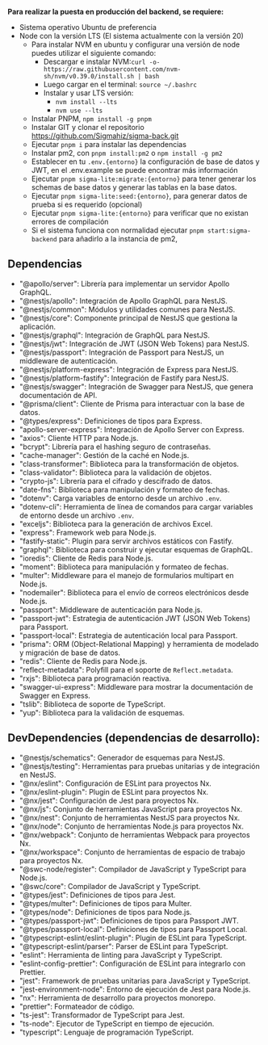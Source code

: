 **Para realizar la puesta en producción del backend, se requiere:**

 - Sistema operativo Ubuntu de preferencia
 - Node con la versión LTS (El sistema actualmente con la versión 20)
	 - Para instalar NVM en ubuntu y configurar una versión de node puedes utilizar el siguiente comando:
		 - Descargar e instalar NVM:`curl -o- https://raw.githubusercontent.com/nvm-sh/nvm/v0.39.0/install.sh | bash`
		 - Luego cargar en el terminal: ```source ~/.bashrc```
		 - Instalar y usar LTS versión:
			 - ```nvm install --lts```
			 - ```nvm use --lts```
	 - Instalar PNPM, ```npm install -g pnpm```
	 - Instalar GIT y clonar el repositorio https://github.com/Sigmahiz/sigma-back.git
	 - Ejecutar `pnpm i` para instalar las dependencias
	 - Instalar pm2, con `pnpm install:pm2` o `npm install -g pm2`
	 - Establecer en tu `.env.{entorno}` la configuración de base de datos y JWT, en el .env.example se puede encontrar más información
	 - Ejecutar `pnpm sigma-lite:migrate:{entorno}` para tener generar los schemas de base datos y generar las tablas en la base datos.
	 - Ejecutar `pnpm sigma-lite:seed:{entorno}`, para generar datos de prueba si es requerido (opcional)
	 - Ejecutar `pnpm sigma-lite:{entorno}` para verificar que no existan errores de compilación
	 - Si el sistema funciona con normalidad ejecutar `pnpm start:sigma-backend` para añadirlo a la instancia de pm2,


## Dependencias
-   "@apollo/server": Librería para implementar un servidor Apollo GraphQL.
-   "@nestjs/apollo": Integración de Apollo GraphQL para NestJS.
-   "@nestjs/common": Módulos y utilidades comunes para NestJS.
-   "@nestjs/core": Componente principal de NestJS que gestiona la aplicación.
-   "@nestjs/graphql": Integración de GraphQL para NestJS.
-   "@nestjs/jwt": Integración de JWT (JSON Web Tokens) para NestJS.
-   "@nestjs/passport": Integración de Passport para NestJS, un middleware de autenticación.
-   "@nestjs/platform-express": Integración de Express para NestJS.
-   "@nestjs/platform-fastify": Integración de Fastify para NestJS.
-   "@nestjs/swagger": Integración de Swagger para NestJS, que genera documentación de API.
-   "@prisma/client": Cliente de Prisma para interactuar con la base de datos.
-   "@types/express": Definiciones de tipos para Express.
-   "apollo-server-express": Integración de Apollo Server con Express.
-   "axios": Cliente HTTP para Node.js.
-   "bcrypt": Librería para el hashing seguro de contraseñas.
-   "cache-manager": Gestión de la caché en Node.js.
-   "class-transformer": Biblioteca para la transformación de objetos.
-   "class-validator": Biblioteca para la validación de objetos.
-   "crypto-js": Librería para el cifrado y descifrado de datos.
-   "date-fns": Biblioteca para manipulación y formateo de fechas.
-   "dotenv": Carga variables de entorno desde un archivo  `.env`.
-   "dotenv-cli": Herramienta de línea de comandos para cargar variables de entorno desde un archivo  `.env`.
-   "exceljs": Biblioteca para la generación de archivos Excel.
-   "express": Framework web para Node.js.
-   "fastify-static": Plugin para servir archivos estáticos con Fastify.
-   "graphql": Biblioteca para construir y ejecutar esquemas de GraphQL.
-   "ioredis": Cliente de Redis para Node.js.
-   "moment": Biblioteca para manipulación y formateo de fechas.
-   "multer": Middleware para el manejo de formularios multipart en Node.js.
-   "nodemailer": Biblioteca para el envío de correos electrónicos desde Node.js.
-   "passport": Middleware de autenticación para Node.js.
-   "passport-jwt": Estrategia de autenticación JWT (JSON Web Tokens) para Passport.
-   "passport-local": Estrategia de autenticación local para Passport.
-   "prisma": ORM (Object-Relational Mapping) y herramienta de modelado y migración de base de datos.
-   "redis": Cliente de Redis para Node.js.
-   "reflect-metadata": Polyfill para el soporte de  `Reflect.metadata`.
-   "rxjs": Biblioteca para programación reactiva.
-   "swagger-ui-express": Middleware para mostrar la documentación de Swagger en Express.
-   "tslib": Biblioteca de soporte de TypeScript.
-   "yup": Biblioteca para la validación de esquemas.

## DevDependencies (dependencias de desarrollo):

-   "@nestjs/schematics": Generador de esquemas para NestJS.
-   "@nestjs/testing": Herramientas para pruebas unitarias y de integración en NestJS.
-   "@nx/eslint": Configuración de ESLint para proyectos Nx.
-   "@nx/eslint-plugin": Plugin de ESLint para proyectos Nx.
-   "@nx/jest": Configuración de Jest para proyectos Nx.
-   "@nx/js": Conjunto de herramientas JavaScript para proyectos Nx.
-   "@nx/nest": Conjunto de herramientas NestJS para proyectos Nx.
-   "@nx/node": Conjunto de herramientas Node.js para proyectos Nx.
-   "@nx/webpack": Conjunto de herramientas Webpack para proyectos Nx.
-   "@nx/workspace": Conjunto de herramientas de espacio de trabajo para proyectos Nx.
-   "@swc-node/register": Compilador de JavaScript y TypeScript para Node.js.
-   "@swc/core": Compilador de JavaScript y TypeScript.
-   "@types/jest": Definiciones de tipos para Jest.
-   "@types/multer": Definiciones de tipos para Multer.
-   "@types/node": Definiciones de tipos para Node.js.
-   "@types/passport-jwt": Definiciones de tipos para Passport JWT.
-   "@types/passport-local": Definiciones de tipos para Passport Local.
-   "@typescript-eslint/eslint-plugin": Plugin de ESLint para TypeScript.
-   "@typescript-eslint/parser": Parser de ESLint para TypeScript.
-   "eslint": Herramienta de linting para JavaScript y TypeScript.
-   "eslint-config-prettier": Configuración de ESLint para integrarlo con Prettier.
-   "jest": Framework de pruebas unitarias para JavaScript y TypeScript.
-   "jest-environment-node": Entorno de ejecución de Jest para Node.js.
-   "nx": Herramienta de desarrollo para proyectos monorepo.
-   "prettier": Formateador de código.
-   "ts-jest": Transformador de TypeScript para Jest.
-   "ts-node": Ejecutor de TypeScript en tiempo de ejecución.
-   "typescript": Lenguaje de programación TypeScript.